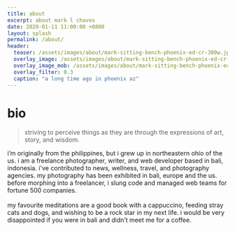 ```yaml
---
title: about
excerpt: about mark l chaves
date: 2020-01-11 11:00:00 +0800
layout: splash
permalink: /about/
header:
  teaser: /assets/images/about/mark-sitting-bench-phoenix-ed-cr-300w.jpg
  overlay_image: /assets/images/about/mark-sitting-bench-phoenix-ed-cr-1280w.jpg
  overlay_image_mob: /assets/images/about/mark-sitting-bench-phoenix-ed-cr-720w.jpg
  overlay_filter: 0.3
  caption: "a long time ago in phoenix az"
---
```

<div class="animation-element slide-left">
  <h1>bio</h1>
</div>

<blockquote>striving to perceive things as they are through the expressions of art, story, and wisdom.</blockquote>

<p class="p-wrapper">
  <span class="dropcap clearfix">i</span>’m originally from the philippines, but i grew up in northeastern ohio of the us. i am a freelance photographer, writer, and web developer based in bali, indonesia. i've contributed to news, wellness, travel, and photography agencies. my photography has been exhibited in bali, europe and the us. before morphing into a freelancer, i slung code and managed web teams for fortune 500 companies.
  <br><br>
  my favourite meditations are a good book with a cappuccino, feeding stray cats and dogs, and wishing to be a rock star in my next life. i would be very disappointed if you were in bali and didn’t meet me for a coffee.
</p>

<div class="animation-element bounce-up">
  <div class="subject bio-photo"></div>
</div>

<script type="text/javascript" src="https://ajax.googleapis.com/ajax/libs/jquery/3.3.1/jquery.min.js"></script>
<script type="text/javascript" src="/assets/js/mlc-anim.js"></script>
